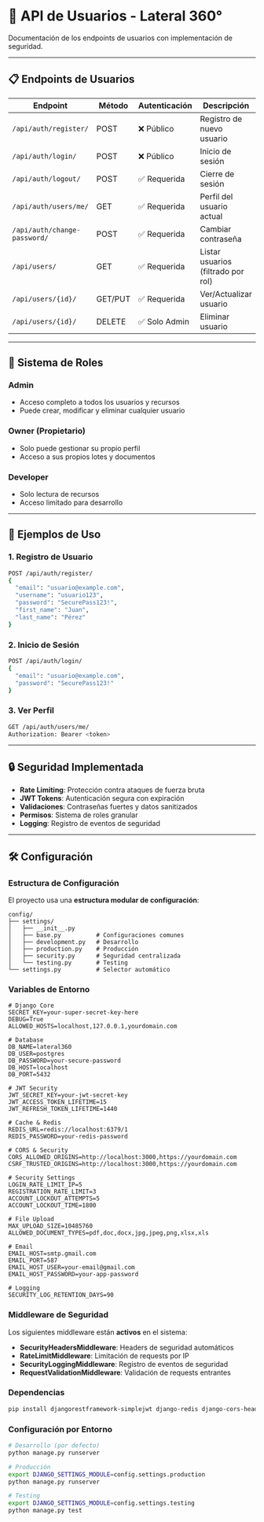 # 👥 API de Usuarios - Lateral 360°

Documentación de los endpoints de usuarios con implementación de seguridad.

---

## 📋 Endpoints de Usuarios

| Endpoint | Método | Autenticación | Descripción |
|----------|--------|---------------|-------------|
| `/api/auth/register/` | POST | ❌ Público | Registro de nuevo usuario |
| `/api/auth/login/` | POST | ❌ Público | Inicio de sesión |
| `/api/auth/logout/` | POST | ✅ Requerida | Cierre de sesión |
| `/api/auth/users/me/` | GET | ✅ Requerida | Perfil del usuario actual |
| `/api/auth/change-password/` | POST | ✅ Requerida | Cambiar contraseña |
| `/api/users/` | GET | ✅ Requerida | Listar usuarios (filtrado por rol) |
| `/api/users/{id}/` | GET/PUT | ✅ Requerida | Ver/Actualizar usuario |
| `/api/users/{id}/` | DELETE | ✅ Solo Admin | Eliminar usuario |

---

## 🔐 Sistema de Roles

### **Admin**
- Acceso completo a todos los usuarios y recursos
- Puede crear, modificar y eliminar cualquier usuario

### **Owner (Propietario)**
- Solo puede gestionar su propio perfil
- Acceso a sus propios lotes y documentos

### **Developer**
- Solo lectura de recursos
- Acceso limitado para desarrollo

---

## 🚀 Ejemplos de Uso

### **1. Registro de Usuario**
```bash
POST /api/auth/register/
{
  "email": "usuario@example.com",
  "username": "usuario123",
  "password": "SecurePass123!",
  "first_name": "Juan",
  "last_name": "Pérez"
}
```

### **2. Inicio de Sesión**
```bash
POST /api/auth/login/
{
  "email": "usuario@example.com",
  "password": "SecurePass123!"
}
```

### **3. Ver Perfil**
```bash
GET /api/auth/users/me/
Authorization: Bearer <token>
```

---

## 🔒 Seguridad Implementada

- **Rate Limiting**: Protección contra ataques de fuerza bruta
- **JWT Tokens**: Autenticación segura con expiración
- **Validaciones**: Contraseñas fuertes y datos sanitizados
- **Permisos**: Sistema de roles granular
- **Logging**: Registro de eventos de seguridad

---

## 🛠️ Configuración

### Estructura de Configuración

El proyecto usa una **estructura modular de configuración**:

```
config/
├── settings/
│   ├── __init__.py
│   ├── base.py          # Configuraciones comunes
│   ├── development.py   # Desarrollo
│   ├── production.py    # Producción
│   ├── security.py      # Seguridad centralizada
│   └── testing.py       # Testing
└── settings.py          # Selector automático
```

### Variables de Entorno

```env
# Django Core
SECRET_KEY=your-super-secret-key-here
DEBUG=True
ALLOWED_HOSTS=localhost,127.0.0.1,yourdomain.com

# Database
DB_NAME=lateral360
DB_USER=postgres
DB_PASSWORD=your-secure-password
DB_HOST=localhost
DB_PORT=5432

# JWT Security
JWT_SECRET_KEY=your-jwt-secret-key
JWT_ACCESS_TOKEN_LIFETIME=15
JWT_REFRESH_TOKEN_LIFETIME=1440

# Cache & Redis
REDIS_URL=redis://localhost:6379/1
REDIS_PASSWORD=your-redis-password

# CORS & Security
CORS_ALLOWED_ORIGINS=http://localhost:3000,https://yourdomain.com
CSRF_TRUSTED_ORIGINS=http://localhost:3000,https://yourdomain.com

# Security Settings
LOGIN_RATE_LIMIT_IP=5
REGISTRATION_RATE_LIMIT=3
ACCOUNT_LOCKOUT_ATTEMPTS=5
ACCOUNT_LOCKOUT_TIME=1800

# File Upload
MAX_UPLOAD_SIZE=10485760
ALLOWED_DOCUMENT_TYPES=pdf,doc,docx,jpg,jpeg,png,xlsx,xls

# Email
EMAIL_HOST=smtp.gmail.com
EMAIL_PORT=587
EMAIL_HOST_USER=your-email@gmail.com
EMAIL_HOST_PASSWORD=your-app-password

# Logging
SECURITY_LOG_RETENTION_DAYS=90
```

### Middleware de Seguridad

Los siguientes middleware están **activos** en el sistema:

- **SecurityHeadersMiddleware**: Headers de seguridad automáticos
- **RateLimitMiddleware**: Limitación de requests por IP
- **SecurityLoggingMiddleware**: Registro de eventos de seguridad
- **RequestValidationMiddleware**: Validación de requests entrantes

### Dependencias

```bash
pip install djangorestframework-simplejwt django-redis django-cors-headers
```

### Configuración por Entorno

```bash
# Desarrollo (por defecto)
python manage.py runserver

# Producción
export DJANGO_SETTINGS_MODULE=config.settings.production
python manage.py runserver

# Testing
export DJANGO_SETTINGS_MODULE=config.settings.testing
python manage.py test
```